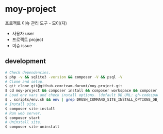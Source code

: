 # moy-project

프로젝트 이슈 관리 도구 - 모이(자)

- 사용자 user
- 프로젝트 project
- 이슈 issue

## development

```bash
# Check dependencies.
$ php -v && sqlite3 -version && composer -V && psql -V
# Clone and setup.
$ git clone git@github.com:team-durumi/moy-project.git
$ cd moy-project && composer install && composer workspace && composer env
# Load env vars and check install options. (default DB_URL: gh-codespace)
$ . scripts/env.sh && env | grep DRUSH_COMMAND_SITE_INSTALL_OPTIONS_DB_URL
# Install site.
$ composer site-install
# Run web server.
$ composer start
# Uninstall site.
$ composer site-uninstall
```
